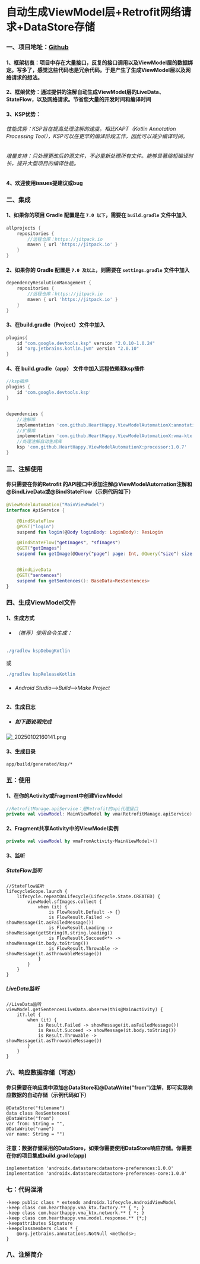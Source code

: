 # 自动生成ViewModel层+Retrofit网络请求+DataStore存储

### 一、项目地址：[Github](https://github.com/HeartHappy/ViewModelAutomationX)

#### 1、框架初衷：项目中存在大量接口，反复的接口调用以及ViewModel层的数据绑定。写多了，感觉这些代码也是冗余代码。于是产生了生成ViewModel层以及网络请求的想法。

#### 2、框架优势：通过提供的注解自动生成ViewModel层的LiveData、StateFlow，以及网络请求。节省您大量的开发时间和编译时间

#### 3、KSP优势：

   ###### 		性能优势：KSP旨在提高处理注解的速度。相比KAPT（Kotlin Annotation Processing Tool），KSP可以在更早的编译阶段工作，因此可以减少编译时间。

   ###### 		增量支持：只处理更改后的源文件，不必重新处理所有文件。能够显著缩短编译时长，提升大型项目的编译性能。

#### 4、欢迎使用issues提建议或bug

 



### 二、集成

#### 1、如果你的项目 Gradle 配置是在 `7.0 以下`，需要在 `build.gradle` 文件中加入

   ```groovy
   allprojects {
       repositories {
           //远程仓库：https://jitpack.io
           maven { url 'https://jitpack.io' }
       }
   }
   ```

#### 2、如果你的 Gradle 配置是 `7.0 及以上`，则需要在 `settings.gradle` 文件中加入

   ```groovy
   dependencyResolutionManagement {
       repositories {
           //远程仓库：https://jitpack.io
           maven { url 'https://jitpack.io' }
       }
   }
   ```

#### 3、在build.gradle（Project）文件中加入

   ```groovy
   plugins{
       id "com.google.devtools.ksp" version "2.0.10-1.0.24"
       id "org.jetbrains.kotlin.jvm" version "2.0.10"
   }
   ```

#### 4、在 build.gradle（app）  文件中加入远程依赖和ksp插件

```groovy
//ksp插件
plugins {
    id 'com.google.devtools.ksp'
}


dependencies {
	//注解库
    implementation 'com.github.HeartHappy.ViewModelAutomationX:annotations:1.0.7'
    //扩展库
    implementation 'com.github.HeartHappy.ViewModelAutomationX:vma-ktx:1.0.7'
    //处理注解自动生成库
    ksp 'com.github.HeartHappy.ViewModelAutomationX:processor:1.0.7'
}
```

### 三、注解使用

#### 你只需要在你的Retrofit 的API接口中添加注解@ViewModelAutomation注解和@BindLiveData或@BindStateFlow（示例代码如下）

```kotlin
@ViewModelAutomation("MainViewModel")
interface ApiService {

    @BindStateFlow
    @POST("login")
    suspend fun login(@Body loginBody: LoginBody): ResLogin

    @BindStateFlow("getImages", "sfImages")
    @GET("getImages")
    suspend fun getImage(@Query("page") page: Int, @Query("size") size: Int): ResImages


    @BindLiveData
    @GET("sentences")
    suspend fun getSentences(): BaseData<ResSentences>
}
```

### 四、生成ViewModel文件

#### 1、生成方式

- ###### （推荐）使用命令生成：

```groovy
./gradlew kspDebugKotlin   
```


或

```groovy
./gradlew kspReleaseKotlin
```



- ###### Android Studio——>Build——>Make Project

#### 2、生成日志

- ##### 如下图说明完成

![_20250102160141.png](https://s2.loli.net/2025/01/02/CctTHf6IEdpoM8B.png)

#### 3、生成目录

```
app/build/generated/ksp/*
```



### 五：使用

#### 1、在你的Activity或Fragment中创建ViewModel

```kotlin
//RetrofitManage.apiService：是Retrofit的api代理接口
private val viewModel: MainViewModel by vma(RetrofitManage.apiService)
```

#### 2、Fragment共享Activity中的ViewModel实例

```kotlin
private val viewModel by vmaFromActivity<MainViewModel>()
```

#### 3、监听

##### StateFlow监听

   ```
   //StateFlow监听
   lifecycleScope.launch {
       lifecycle.repeatOnLifecycle(Lifecycle.State.CREATED) {
           viewModel.sfImages.collect {
               when (it) {
                   is FlowResult.Default -> {}
                   is FlowResult.Failed -> showMessage(it.asFailedMessage())
                   is FlowResult.Loading -> showMessage(getString(R.string.loading))
                   is FlowResult.Succeed<*> -> showMessage(it.body.toString())
                   is FlowResult.Throwable -> showMessage(it.asThrowableMessage())
               }
           }
       }
   }
   ```

   
##### LiveData监听

```
//LiveData监听
viewModel.getSentencesLiveData.observe(this@MainActivity) {
    it?.let {
        when (it) {
            is Result.Failed -> showMessage(it.asFailedMessage())
            is Result.Succeed -> showMessage(it.body.toString())
            is Result.Throwable -> showMessage(it.asThrowableMessage())
        }
    }
}
```



### 六、响应数据存储（可选）

#### 你只需要在响应类中添加@DataStore和@DataWrite("from")注解，即可实现响应数据的自动存储（示例代码如下）

```
@DataStore("filename")
data class ResSentences(
@DataWrite("from") 
var from: String = "", 
@DataWrite("name") 
var name: String = "")

```

#### 注意：数据存储采用的DataStore，如果你需要使用DataStore响应存储。你需要在你的项目集成build.gradle(app)

```
implementation 'androidx.datastore:datastore-preferences:1.0.0'
implementation 'androidx.datastore:datastore-preferences-core:1.0.0'
```
### 七：代码混淆

```
-keep public class * extends androidx.lifecycle.AndroidViewModel
-keep class com.hearthappy.vma_ktx.factory.** { *; }
-keep class com.hearthappy.vma_ktx.network.** { *; }
-keep class com.hearthappy.vma.model.response.** {*;}
-keepattributes Signature
-keepclassmembers class * {
    @org.jetbrains.annotations.NotNull <methods>;
}
```

### 八、注解简介
